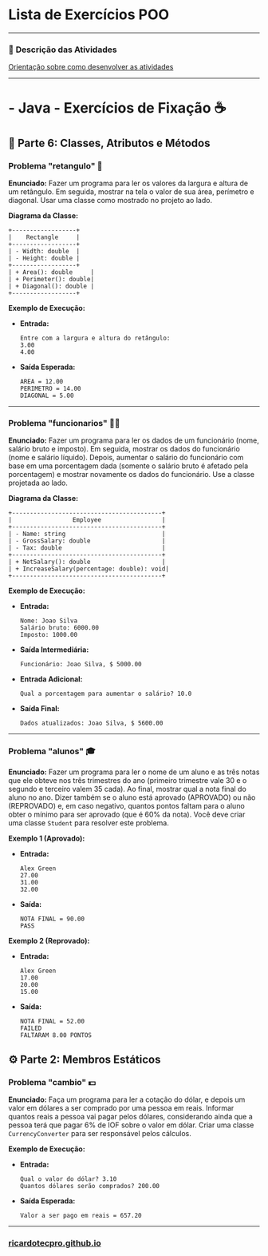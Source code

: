 # Lista de Exercícios POO

---

### 📌 **Descrição das Atividades**
[Orientação sobre como desenvolver as atividades](lista_exercicios_00.md)

---

#  - Java - Exercícios de Fixação ☕

## 🧩 Parte 6: Classes, Atributos e Métodos

### Problema "retangulo" 📐

**Enunciado:** Fazer um programa para ler os valores da largura e altura de um retângulo. Em seguida, mostrar na tela o valor de sua área, perímetro e diagonal. Usar uma classe como mostrado no projeto ao lado.

**Diagrama da Classe:**
```
+------------------+
|    Rectangle     |
+------------------+
| - Width: double  |
| - Height: double |
+------------------+
| + Area(): double     |
| + Perimeter(): double|
| + Diagonal(): double |
+------------------+
```

**Exemplo de Execução:**
* **Entrada:**
    ```
    Entre com a largura e altura do retângulo:
    3.00
    4.00
    ```
* **Saída Esperada:**
    ```
    AREA = 12.00
    PERIMETRO = 14.00
    DIAGONAL = 5.00
    ```

---

### Problema "funcionarios" 👨‍💼

**Enunciado:** Fazer um programa para ler os dados de um funcionário (nome, salário bruto e imposto). Em seguida, mostrar os dados do funcionário (nome e salário líquido). Depois, aumentar o salário do funcionário com base em uma porcentagem dada (somente o salário bruto é afetado pela porcentagem) e mostrar novamente os dados do funcionário. Use a classe projetada ao lado.

**Diagrama da Classe:**
```
+------------------------------------------+
|                 Employee                 |
+------------------------------------------+
| - Name: string                           |
| - GrossSalary: double                    |
| - Tax: double                            |
+------------------------------------------+
| + NetSalary(): double                    |
| + IncreaseSalary(percentage: double): void|
+------------------------------------------+
```

**Exemplo de Execução:**
* **Entrada:**
    ```
    Nome: Joao Silva
    Salário bruto: 6000.00
    Imposto: 1000.00
    ```
* **Saída Intermediária:**
    ```
    Funcionário: Joao Silva, $ 5000.00
    ```
* **Entrada Adicional:**
    ```
    Qual a porcentagem para aumentar o salário? 10.0
    ```
* **Saída Final:**
    ```
    Dados atualizados: Joao Silva, $ 5600.00
    ```

---

### Problema "alunos" 🎓

**Enunciado:** Fazer um programa para ler o nome de um aluno e as três notas que ele obteve nos três trimestres do ano (primeiro trimestre vale 30 e o segundo e terceiro valem 35 cada). Ao final, mostrar qual a nota final do aluno no ano. Dizer também se o aluno está aprovado (APROVADO) ou não (REPROVADO) e, em caso negativo, quantos pontos faltam para o aluno obter o mínimo para ser aprovado (que é 60% da nota). Você deve criar uma classe `Student` para resolver este problema.

**Exemplo 1 (Aprovado):**
* **Entrada:**
    ```
    Alex Green
    27.00
    31.00
    32.00
    ```
* **Saída:**
    ```
    NOTA FINAL = 90.00
    PASS
    ```

**Exemplo 2 (Reprovado):**
* **Entrada:**
    ```
    Alex Green
    17.00
    20.00
    15.00
    ```
* **Saída:**
    ```
    NOTA FINAL = 52.00
    FAILED
    FALTARAM 8.00 PONTOS
    ```

## ⚙️ Parte 2: Membros Estáticos

### Problema "cambio" 💵

**Enunciado:** Faça um programa para ler a cotação do dólar, e depois um valor em dólares a ser comprado por uma pessoa em reais. Informar quantos reais a pessoa vai pagar pelos dólares, considerando ainda que a pessoa terá que pagar 6% de IOF sobre o valor em dólar. Criar uma classe `CurrencyConverter` para ser responsável pelos cálculos.

**Exemplo de Execução:**
* **Entrada:**
    ```
    Qual o valor do dólar? 3.10
    Quantos dólares serão comprados? 200.00
    ```
* **Saída Esperada:**
    ```
    Valor a ser pago em reais = 657.20
    ```

---

### [ricardotecpro.github.io](https://ricardotecpro.github.io/)
